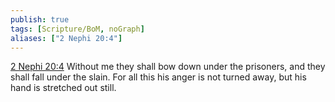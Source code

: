 ```yaml
---
publish: true
tags: [Scripture/BoM, noGraph]
aliases: ["2 Nephi 20:4"]
---
```

[2 Nephi 20:4](https://churchofjesuschrist.org/study/scriptures/bofm/2-ne/20?lang=eng&id=p4#p4) Without me they shall bow down under the prisoners, and they shall fall under the slain. For all this his anger is not turned away, but his hand is stretched out still.
